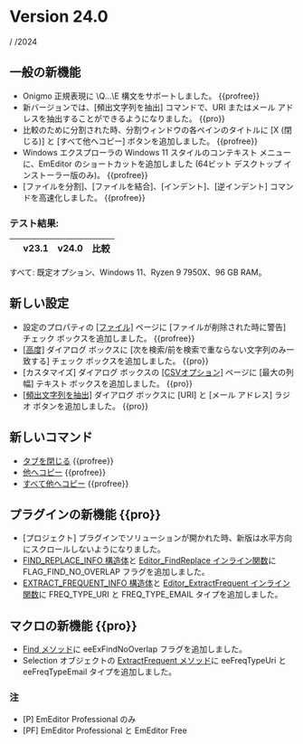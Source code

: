 # Version 24.0

  /  /2024

## 一般の新機能

- Onigmo 正規表現に \Q...\E 構文をサポートしました。 {{profree}}
- 新バージョンでは、[頻出文字列を抽出] コマンドで、URI またはメール アドレスを抽出することができるようになりました。 {{pro}}
- 比較のために分割された時、分割ウィンドウの各ペインのタイトルに [X (閉じる)] と [すべて他へコピー] ボタンを追加しました。 {{profree}}
- Windows エクスプローラの Windows 11 スタイルのコンテキスト メニューに、EmEditor のショートカットを追加しました (64ビット デスクトップ インストーラー版のみ)。 {{profree}}
- [ファイルを分割]、[ファイルを結合]、[インデント]、[逆インデント] コマンドを高速化しました。 {{profree}}

### テスト結果:

|  | v23.1 | v24.0 | 比較 |
| --- | --- | --- | --- |

すべて: 既定オプション、Windows 11、Ryzen 9 7950X、96 GB RAM。

## 新しい設定

- 設定のプロパティの [\[ファイル\]](../dlg/properties/file/index) ページに [ファイルが削除された時に警告] チェック ボックスを追加しました。 {{profree}}
- [\[高度\]](../dlg/advanced/index) ダイアログ ボックスに [次を検索/前を検索で重ならない文字列のみ一致する] チェック ボックスを追加しました。 {{pro}}
- [カスタマイズ] ダイアログ ボックスの [\[CSVオプション\]](../dlg/customize/csv_options/index) ページに [最大の列幅] テキスト ボックスを追加しました。 {{pro}}
- [\[頻出文字列を抽出\]](../dlg/extract_frequent/index) ダイアログ ボックスに [URI] と [メール アドレス] ラジオ ボタンを追加しました。 {{pro}}

## 新しいコマンド

- [タブを閉じる](../cmd/file/close_tab) {{profree}}
- [他へコピー](../cmd/diff/copy_to_other) {{profree}}
- [すべて他へコピー](../cmd/diff/copy_all_to_other) {{profree}}

## プラグインの新機能 {{pro}}

- [プロジェクト] プラグインでソリューションが開かれた時、新版は水平方向にスクロールしないようになりました。
- [FIND_REPLACE_INFO 構造体](../plugin/structure/find_replace_info)と [Editor_FindReplace インライン関数](../plugin/macro/editor_findreplace)に FLAG_FIND_NO_OVERLAP フラグを追加しました。
- [EXTRACT_FREQUENT_INFO 構造体](../plugin/structure/extract_frequent_info)と [Editor_ExtractFrequent インライン関数](../plugin/macro/editor_extractfrequent)に FREQ_TYPE_URI と FREQ_TYPE_EMAIL タイプを追加しました。

## マクロの新機能 {{pro}}

- [Find メソッド](../macro/selection/selection_find)に eeExFindNoOverlap フラグを追加しました。
- Selection オブジェクトの [ExtractFrequent メソッド](../macro/selection/extract_frequent)に eeFreqTypeUri と eeFreqTypeEmail タイプを追加しました。

### 注

- \[P\] EmEditor Professional のみ
- \[PF\] EmEditor Professional と EmEditor Free
